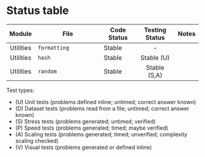 # Status table

| Module              | File                        | Code Status  | Testing Status | Notes |
|:-------------------:|-----------------------------|--------------|:--------------:|-------|
| Utilities           |`formatting                 `| Stable       | -              | |
| Utilities           |`hash                       `| Stable       | Stable (U)     | |
| Utilities           |`random                     `| Stable       | Stable (S,A)   | |

Test types:

- (U) Unit tests (problems defined inline; untimed; correct answer known)
- (D) Dataset tests (problems read from a file; untimed; correct answer known)
- (S) Stress tests (problems generated; untimed; verified)
- (P) Speed tests (problems generated; timed; maybe verified)
- (A) Scaling tests (problems generated; timed; unverified; complexity scaling checked)
- (V) Visual tests (problems generated or defined inline)
